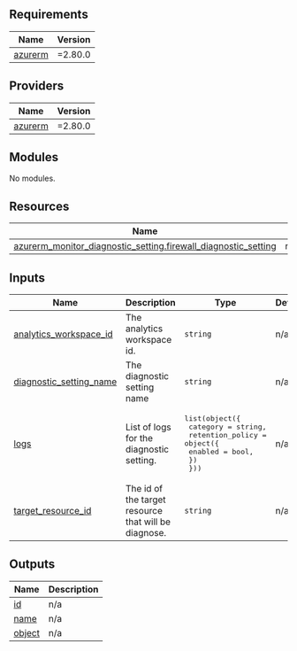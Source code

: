 <!-- BEGIN_TF_DOCS -->
## Requirements

| Name | Version |
|------|---------|
| <a name="requirement_azurerm"></a> [azurerm](#requirement\_azurerm) | =2.80.0 |

## Providers

| Name | Version |
|------|---------|
| <a name="provider_azurerm"></a> [azurerm](#provider\_azurerm) | =2.80.0 |

## Modules

No modules.

## Resources

| Name | Type |
|------|------|
| [azurerm_monitor_diagnostic_setting.firewall_diagnostic_setting](https://registry.terraform.io/providers/hashicorp/azurerm/2.80.0/docs/resources/monitor_diagnostic_setting) | resource |

## Inputs

| Name | Description | Type | Default | Required |
|------|-------------|------|---------|:--------:|
| <a name="input_analytics_workspace_id"></a> [analytics\_workspace\_id](#input\_analytics\_workspace\_id) | The analytics workspace id. | `string` | n/a | yes |
| <a name="input_diagnostic_setting_name"></a> [diagnostic\_setting\_name](#input\_diagnostic\_setting\_name) | The diagnostic setting name | `string` | n/a | yes |
| <a name="input_logs"></a> [logs](#input\_logs) | List of logs for the diagnostic setting. | <pre>list(object({<br>    category         = string,<br>    retention_policy = object({<br>      enabled = bool,<br>    })<br>  }))</pre> | n/a | yes |
| <a name="input_target_resource_id"></a> [target\_resource\_id](#input\_target\_resource\_id) | The id of the target resource that will be diagnose. | `string` | n/a | yes |

## Outputs

| Name | Description |
|------|-------------|
| <a name="output_id"></a> [id](#output\_id) | n/a |
| <a name="output_name"></a> [name](#output\_name) | n/a |
| <a name="output_object"></a> [object](#output\_object) | n/a |
<!-- END_TF_DOCS -->